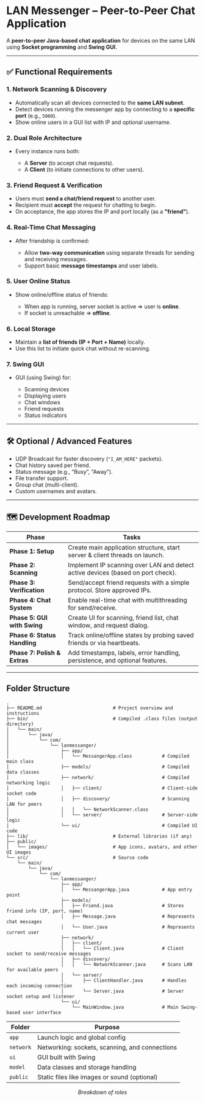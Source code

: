 # **LAN Messenger – Peer-to-Peer Chat Application**

A **peer-to-peer Java-based chat application** for devices on the same LAN using **Socket programming** and **Swing GUI**.

---

## ✅ Functional Requirements

### 1. **Network Scanning & Discovery**

* Automatically scan all devices connected to the **same LAN subnet**.
* Detect devices running the messenger app by connecting to a **specific port** (e.g., `5000`).
* Show online users in a GUI list with IP and optional username.

### 2. **Dual Role Architecture**

* Every instance runs both:

  * A **Server** (to accept chat requests).
  * A **Client** (to initiate connections to other users).

### 3. **Friend Request & Verification**

* Users must **send a chat/friend request** to another user.
* Recipient must **accept** the request for chatting to begin.
* On acceptance, the app stores the IP and port locally (as a **"friend"**).

### 4. **Real-Time Chat Messaging**

* After friendship is confirmed:

  * Allow **two-way communication** using separate threads for sending and receiving messages.
  * Support basic **message timestamps** and user labels.

### 5. **User Online Status**

* Show online/offline status of friends:

  * When app is running, server socket is active ⇒ user is **online**.
  * If socket is unreachable ⇒ **offline**.


### 6. **Local Storage**

* Maintain a **list of friends (IP + Port + Name)** locally.
* Use this list to initiate quick chat without re-scanning.

### 7. **Swing GUI**

* GUI (using Swing) for:

  * Scanning devices
  * Displaying users
  * Chat windows
  * Friend requests
  * Status indicators

---

## 🛠️ Optional / Advanced Features

* UDP Broadcast for faster discovery (`"I_AM_HERE"` packets).
* Chat history saved per friend.
* Status message (e.g., “Busy”, “Away”).
* File transfer support.
* Group chat (multi-client).
* Custom usernames and avatars.

---

## 🗺️ Development Roadmap

| Phase                        | Tasks                                                                           |
| ---------------------------- | ------------------------------------------------------------------------------- |
| **Phase 1: Setup**           | Create main application structure, start server & client threads on launch.     |
| **Phase 2: Scanning**        | Implement IP scanning over LAN and detect active devices (based on port check). |
| **Phase 3: Verification**    | Send/accept friend requests with a simple protocol. Store approved IPs.         |
| **Phase 4: Chat System**     | Enable real-time chat with multithreading for send/receive.                     |
| **Phase 5: GUI with Swing**  | Create UI for scanning, friend list, chat window, and request dialog.           |
| **Phase 6: Status Handling** | Track online/offline states by probing saved friends or via heartbeats.         |
| **Phase 7: Polish & Extras** | Add timestamps, labels, error handling, persistence, and optional features.     |

---


## Folder Structure 


```less
.
├── README.md                          # Project overview and instructions
├── bin/                               # Compiled .class files (output directory)
│   └── main/
│       └── java/
│           └── com/
│               └── lanmessanger/
│                   ├── app/
│                   │   └── MessangerApp.class           # Compiled main class
│                   ├── models/                          # Compiled data classes
│                   ├── network/                         # Compiled networking logic
│                   │   ├── client/                      # Client-side socket code
│                   │   ├── discovery/                   # Scanning LAN for peers
│                   │   │   └── NetworkScanner.class
│                   │   └── server/                      # Server-side logic
│                   └── ui/                              # Compiled UI code
├── lib/                               # External libraries (if any)
├── public/
│   └── images/                        # App icons, avatars, and other UI images
└── src/                               # Source code
    └── main/
        └── java/
            └── com/
                └── lanmessanger/
                    ├── app/
                    │   └── MessangerApp.java            # App entry point
                    ├── models/
                    │   ├── Friend.java                  # Stores friend info (IP, port, name)
                    │   ├── Message.java                 # Represents chat messages
                    │   └── User.java                    # Represents current user
                    ├── network/
                    │   ├── client/
                    │   │   └── Client.java              # Client socket to send/receive messages
                    │   ├── discovery/
                    │   │   └── NetworkScanner.java      # Scans LAN for available peers
                    │   └── server/
                    │       ├── ClientHandler.java       # Handles each incoming connection
                    │       └── Server.java              # Server socket setup and listener
                    └── ui/
                        └── MainWindow.java              # Main Swing-based user interface
```

| Folder      | Purpose                                        |
| ----------- | ---------------------------------------------- |
| `app`       | Launch logic and global config                 |
| `network`   | Networking: sockets, scanning, and connections |
| `ui`        | GUI built with Swing                           |
| `model`     | Data classes and storage handling              |
| `public` | Static files like images or sound (optional)   |

<p  align="center"><i>Breakdown of roles</i></p>
